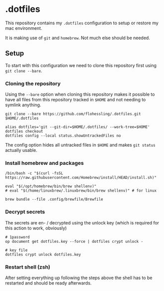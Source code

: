 # .dotfiles

This repository contains my `.dotfiles` configuration to setup or restore my mac environment.

It is making use of `git` and `homebrew`. Not much else should be needed.

## Setup

To start with this configuration we need to clone this repository first using `git clone --bare`.

### Cloning the repository

Using the `--bare` option when cloning this repository makes it possible to have all files from this repository tracked in `$HOME` and not needing to symlink anything.

```
git clone --bare https://github.com/flohessling/.dotfiles.git $HOME/.dotfiles

alias dotfiles='git --git-dir=$HOME/.dotfiles/ --work-tree=$HOME'
dotfiles checkout
dotfiles config --local status.showUntrackedFiles no
```

The config option hides all untracked files in `$HOME` and makes `git status` actually usable.

### Install homebrew and packages

```
/bin/bash -c "$(curl -fsSL https://raw.githubusercontent.com/Homebrew/install/HEAD/install.sh)"

eval "$(/opt/homebrew/bin/brew shellenv)"
# eval "$(/home/linuxbrew/.linuxbrew/bin/brew shellenv)" # for linux

brew bundle --file .config/brewfile/Brewfile
```

### Decrypt secrets

The secrets are en- / decrypted using the unlock key (which is required for this action to work, obviously)

```
# 1password
op document get dotfiles.key --force | dotfiles crypt unlock -

# key file
dotfiles crypt unlock dotfiles.key
```

### Restart shell (zsh)

After setting everything up following the steps above the shell has to be restarted and should be ready afterwards.
